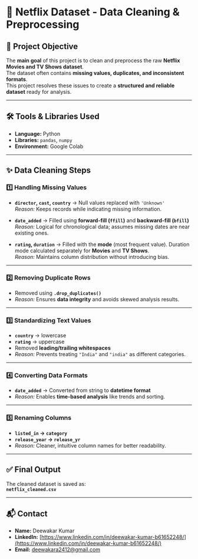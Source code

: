 # 🧹 Netflix Dataset - Data Cleaning & Preprocessing

## 🎯 Project Objective
The **main goal** of this project is to clean and preprocess the raw **Netflix Movies and TV Shows dataset**.  
The dataset often contains **missing values, duplicates, and inconsistent formats**.  
This project resolves these issues to create a **structured and reliable dataset** ready for analysis.

---

## 🛠️ Tools & Libraries Used
- **Language:** Python  
- **Libraries:** `pandas`, `numpy`  
- **Environment:** Google Colab  

---

## ✨ Data Cleaning Steps

### 1️⃣ Handling Missing Values
- **`director`, `cast`, `country`** → Null values replaced with `'Unknown'`  
  *Reason:* Keeps records while indicating missing information.  

- **`date_added`** → Filled using **forward-fill (`ffill`)** and **backward-fill (`bfill`)**  
  *Reason:* Logical for chronological data; assumes missing dates are near existing ones.  

- **`rating`, `duration`** → Filled with the **mode** (most frequent value). Duration mode calculated separately for **Movies** and **TV Shows**.  
  *Reason:* Maintains column distribution without introducing bias.

---

### 2️⃣ Removing Duplicate Rows
- Removed using **`.drop_duplicates()`**  
- *Reason:* Ensures **data integrity** and avoids skewed analysis results.

---

### 3️⃣ Standardizing Text Values
- **`country`** → lowercase  
- **`rating`** → uppercase  
- Removed **leading/trailing whitespaces**  
- *Reason:* Prevents treating `"India"` and `"india"` as different categories.

---

### 4️⃣ Converting Data Formats
- **`date_added`** → Converted from string to **datetime format**  
- *Reason:* Enables **time-based analysis** like trends and sorting.

---

### 5️⃣ Renaming Columns
- **`listed_in` → `category`**  
- **`release_year` → `release_yr`**  
- *Reason:* Cleaner, intuitive column names for better readability.

---

## ✅ Final Output
The cleaned dataset is saved as:  
**`netflix_cleaned.csv`**

---

## 📬 Contact
- **Name:** Deewakar Kumar  
- **LinkedIn:** [https://www.linkedin.com/in/deewakar-kumar-b61652248/](https://www.linkedin.com/in/deewakar-kumar-b61652248/)  
- **Email:** [deewakara2412@gmail.com](mailto:deewakara2412@gmail.com)
